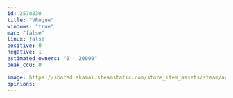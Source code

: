 ```yaml
---
id: 2578830
title: "VRogue"
windows: "true"
mac: "false"
linux: false
positive: 0
negative: 1
estimated_owners: "0 - 20000"
peak_ccu: 0

image: https://shared.akamai.steamstatic.com/store_item_assets/steam/apps/2578830/header.jpg?t=1712103523
opinions:
---
```

